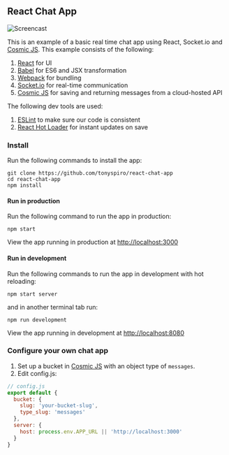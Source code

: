 ## React Chat App
![Screencast](https://github.com/tonyspiro/react-chat-app/blob/master/screencast.gif)

This is an example of a basic real time chat app using React, Socket.io and [Cosmic JS](https://cosmicjs.com).  This example consists of the following:

1. [React](https://facebook.github.io/react/) for UI
2. [Babel](https://babeljs.io/) for ES6 and JSX transformation
3. [Webpack](https://webpack.github.io/) for bundling
4. [Socket.io](http://socket.io/) for real-time communication
5. [Cosmic JS](https://cosmicjs.com) for saving and returning messages from a cloud-hosted API

The following dev tools are used:

1. [ESLint](http://eslint.org/) to make sure our code is consistent
2. [React Hot Loader](https://github.com/gaearon/react-hot-loader) for instant updates on save

### Install
Run the following commands to install the app:
```
git clone https://github.com/tonyspiro/react-chat-app
cd react-chat-app
npm install
```
#### Run in production
Run the following command to run the app in production:
```
npm start
```
View the app running in production at [http://localhost:3000](http://localhost:3000)

#### Run in development
Run the following commands to run the app in development with hot reloading:
```
npm start server
```
and in another terminal tab run:
```
npm run development
```
View the app running in development at [http://localhost:8080](http://localhost:8080)

### Configure your own chat app
1. Set up a bucket in [Cosmic JS](https://cosmicjs.com) with an object type of `messages`.
2. Edit config.js:
```javascript
// config.js
export default {
  bucket: {
    slug: 'your-bucket-slug',
    type_slug: 'messages'
  },
  server: {
    host: process.env.APP_URL || 'http://localhost:3000'
  }
}
```
